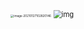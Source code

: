 <img src="/Users/kaixin/Library/Application Support/typora-user-images/image-20210127102820146.png" alt="image-20210127102820146" style="zoom:33%;" />



<img src="https://ata2-img.oss-cn-zhangjiakou.aliyuncs.com/0e5f4a2c819b34d6cc1d6439ba411cd9.jpg" alt="img" style="zoom:80%;" />


